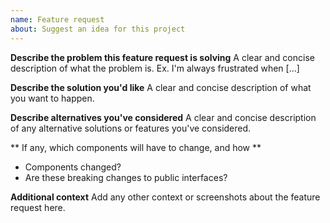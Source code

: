 ```yaml
---
name: Feature request
about: Suggest an idea for this project
---
```


**Describe the problem this feature request is solving**
A clear and concise description of what the problem is. Ex. I'm always frustrated when [...]

**Describe the solution you'd like**
A clear and concise description of what you want to happen.

**Describe alternatives you've considered**
A clear and concise description of any alternative solutions or features you've considered.

** If any, which components will have to change, and how **

-   Components changed?
-   Are these breaking changes to public interfaces?

**Additional context**
Add any other context or screenshots about the feature request here.
